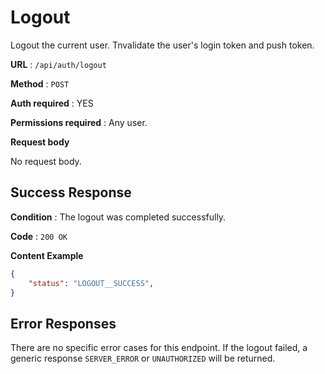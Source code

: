 # Logout

Logout the current user. Tnvalidate the user's login token and push token.

**URL** : `/api/auth/logout`

**Method** : `POST`

**Auth required** : YES

**Permissions required** : Any user.

**Request body**

No request body.

## Success Response

**Condition** : The logout was completed successfully.

**Code** : `200 OK`

**Content Example**

```json
{
    "status": "LOGOUT__SUCCESS",
}
```

## Error Responses

There are no specific error cases for this endpoint. If the logout failed, a generic response `SERVER_ERROR` or `UNAUTHORIZED` will be returned.
